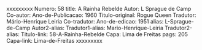 xxxxxxxxx
Numero: 58
title: A Rainha Rebelde
Autor: L Sprague de Camp
Co-autor: 
Ano-de-Publicacao: 1960
Titulo-original: Rogue Queen
Tradutor: Mário-Henrique Leiria
Co-tradutor: 
Ano-de-edicao: 1951
alias: L-Sprague-de-Camp
Autor2-alias: 
Tradutor1-alias: Mario-Henrique-Leiria
Tradutor2-alias: 
Titulo-link: 58-A-Rainha-Rebelde
Capa: Lima de Freitas
pags: 205
Capa-link: Lima-de-Freitas
xxxxxxxxx